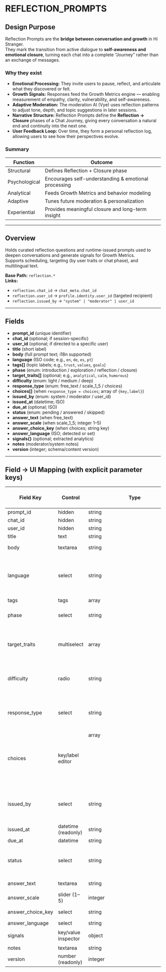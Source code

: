 # REFLECTION_PROMPTS

## Design Purpose
Reflection Prompts are the **bridge between conversation and growth** in Hi Stranger.  
They mark the transition from active dialogue to **self-awareness and emotional closure**, turning each chat into a complete “Journey” rather than an exchange of messages.

### Why they exist
- **Emotional Processing:** They invite users to pause, reflect, and articulate what they discovered or felt.  
- **Growth Signals:** Responses feed the Growth Metrics engine — enabling measurement of empathy, clarity, vulnerability, and self-awareness.  
- **Adaptive Moderation:** The moderation AI (Vye) uses reflection patterns to adjust tone, depth, and topic suggestions in later sessions.  
- **Narrative Structure:** Reflection Prompts define the **Reflection → Closure** phases of a Chat Journey, giving every conversation a natural end and continuity into the next one.  
- **User Feedback Loop:** Over time, they form a personal reflection log, allowing users to see how their perspectives evolve.

### Summary
| Function | Outcome |
|-----------|----------|
| Structural | Defines Reflection + Closure phase |
| Psychological | Encourages self-understanding & emotional processing |
| Analytical | Feeds Growth Metrics and behavior modeling |
| Adaptive | Tunes future moderation & personalization |
| Experiential | Provides meaningful closure and long-term insight |

---

## Overview
Holds curated reflection questions and runtime-issued prompts used to deepen conversations and generate signals for Growth Metrics.  
Supports scheduling, targeting (by user traits or chat phase), and multilingual text.

**Base Path:** `reflection.*`  
**Links:**  
- `reflection.chat_id` → `chat_meta.chat_id`  
- `reflection.user_id` → `profile.identity.user_id` (targeted recipient)  
- `reflection.issued_by` → `"system" | "moderator" | user_id`

---

## Fields
- **prompt_id** (unique identifier)
- **chat_id** (optional; if session-specific)
- **user_id** (optional; if directed to a specific user)
- **title** (short label)
- **body** (full prompt text; i18n supported)
- **language** (ISO code; e.g., `en`, `de`, `es`, `pt`)
- **tags[]** (topic labels; e.g., `trust`, `values`, `goals`)
- **phase** (enum: introduction / exploration / reflection / closure)
- **target_traits[]** (optional; e.g., `analytical`, `calm`, `humorous`)
- **difficulty** (enum: light / medium / deep)
- **response_type** (enum: free_text / scale_1_5 / choices)
- **choices[]** (when `response_type = choices`; array of `{key,label}`)
- **issued_by** (enum: system / moderator / user_id)
- **issued_at** (datetime; ISO)
- **due_at** (optional; ISO)
- **status** (enum: pending / answered / skipped)
- **answer_text** (when free_text)
- **answer_scale** (when scale_1_5; integer 1–5)
- **answer_choice_key** (when choices; string key)
- **answer_language** (ISO; detected or set)
- **signals{}** (optional; extracted analytics)
- **notes** (moderator/system notes)
- **version** (integer; schema/content version)

---

## Field → UI Mapping (with explicit parameter keys)

| Field Key | Control | Type | Req. | Storage Path | Options / Enum (key = label) |
|---|---|---|:--:|---|---|
| prompt_id | hidden | string | ✓ | reflection.prompt_id | — |
| chat_id | hidden | string | — | reflection.chat_id | — |
| user_id | hidden | string | — | reflection.user_id | — |
| title | text | string | ✓ | reflection.title | short label |
| body | textarea | string | ✓ | reflection.body | i18n supported |
| language | select | string | ✓ | reflection.language | `en = "English"<br>de = "German"<br>es = "Spanish"<br>pt = "Portuguese"` |
| tags | tags | array<string> | — | reflection.tags | topic labels |
| phase | select | string | — | reflection.phase | `introduction / exploration / reflection / closure` |
| target_traits | multiselect | array<string> | — | reflection.target_traits | `analytical / calm / humorous / empathetic / reflective / direct / diplomatic` |
| difficulty | radio | string | — | reflection.difficulty | `light = "Light"<br>medium = "Medium"<br>deep = "Deep"` |
| response_type | select | string | ✓ | reflection.response_type | `free_text = "Free text"<br>scale_1_5 = "Scale 1–5"<br>choices = "Multiple choice"` |
| choices | key/label editor | array<object> | — | reflection.choices | Only if `response_type = choices` |
| issued_by | select | string | — | reflection.issued_by | `system = "System"<br>moderator = "Moderator"<br>user = "User (by id)"` |
| issued_at | datetime (readonly) | string | ✓ | reflection.issued_at | ISO |
| due_at | datetime | string | — | reflection.due_at | ISO |
| status | select | string | ✓ | reflection.status | `pending = "Pending"<br>answered = "Answered"<br>skipped = "Skipped"` |
| answer_text | textarea | string | — | reflection.answer_text | only if free text |
| answer_scale | slider (1–5) | integer | — | reflection.answer_scale | only if scale 1–5 |
| answer_choice_key | select | string | — | reflection.answer_choice_key | only if choices |
| answer_language | select | string | — | reflection.answer_language | ISO |
| signals | key/value inspector | object | — | reflection.signals | `{depth, positivity, clarity, …}` |
| notes | textarea | string | — | reflection.notes | internal |
| version | number (readonly) | integer | — | reflection.version | — |